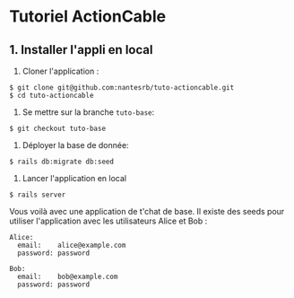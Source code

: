 # Tutoriel ActionCable

## 1. Installer l'appli en local

1. Cloner l'application :
```shell
$ git clone git@github.com:nantesrb/tuto-actioncable.git
$ cd tuto-actioncable
```

1. Se mettre sur la branche `tuto-base`:
```shell
$ git checkout tuto-base
```

1. Déployer la base de donnée:
```shell
$ rails db:migrate db:seed
```

1. Lancer l'application en local
```shell
$ rails server
```

Vous voilà avec une application de t'chat de base. Il existe des seeds pour utiliser l'application avec les utilisateurs Alice et Bob :
```
Alice:
  email:    alice@example.com
  password: password

Bob:
  email:    bob@example.com
  password: password
```
